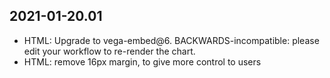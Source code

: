 2021-01-20.01
-------------

* HTML: Upgrade to vega-embed@6. BACKWARDS-incompatible: please edit your
  workflow to re-render the chart.
* HTML: remove 16px margin, to give more control to users
